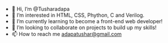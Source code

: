 - 👋 Hi, I’m @Tusharadapa
- 👀 I’m interested in HTML, CSS, Phython, C and Verilog. 
- 🌱 I’m currently learning to become a front-end web developer!
- 💞️ I’m looking to collaborate on projects to build up my skills!
- 📫 How to reach me adapatushar@gmail.com

<!---
Tusharadapa/Tusharadapa is a ✨ special ✨ repository because its `README.md` (this file) appears on your GitHub profile.
You can click the Preview link to take a look at your changes.
--->
